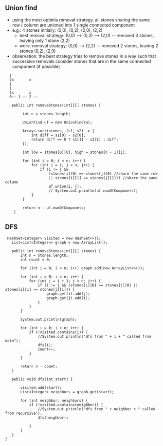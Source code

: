 ## Union find

- using the most optimla removal strategy, all stones sharing the same row / column are unioned into 1 single connected component 
- e.g.: 4 stones initially: (0,0), (0,2), (2,0), (2,2)
  - best removal strategy: (0,0) --> (0,2) --> (2,0) -- removed 3 stones, leaving only 1 stone (2,2)
  - worst removal strategy: (0,0) --> (2,2) -- removed 2 stones, leaving 2 stones (0,2), (2,0)
- observation: the best strategy tries to remove stones in a way such that successive removals consider stones that are in the same connected component (if possible)

```
  |
  2x       x
  |
  1   
  |x       x
  0—— 1 —— 2 ——
```

```
   public int removeStones(int[][] stones) {
        
        int n = stones.length;
        
        UnionFind uf = new UnionFind(n);
        
        Arrays.sort(stones, (s1, s2) -> {
            int diff = s1[0] - s2[0];
            return diff == 0 ? s1[1] - s2[1] : diff;
        });
        
        int low = stones[0][0], high = stones[n - 1][1];
        
        for (int i = 0; i < n; i++) {
            for (int j = i; j < n; j++) {
                if (i != j && 
                    (stones[i][0] == stones[j][0] //share the same row
                    || stones[i][1] == stones[j][1])) //share the same column
                    uf.union(i, j);
                    // System.out.println(uf.numOfComponets);
            }
        }
        
        return n - uf.numOfComponets;
    }
 ```
 
 ## DFS
 ```
  HashSet<Integer> visited = new HashSet<>();
    List<List<Integer>> graph = new ArrayList();
    
    public int removeStones(int[][] stones) {
        int n = stones.length;
        int count = 0;
        
        for (int i = 0; i < n; i++) graph.add(new ArrayList<>());
     
        for (int i = 0; i < n; i++) {
            for (int j = i + 1; j < n; j++) {
                if (i != j && (stones[i][0] == stones[j][0] || stones[i][1] == stones[j][1])) {
                    graph.get(i).add(j);
                    graph.get(j).add(i);
                }
            }
        }
        
        System.out.println(graph);
        
        for (int i = 0; i < n; i++) {
            if (!visited.contains(i)) {
                //System.out.println("dfs from " + i + " called from main");
                dfs(i);
                count++;
            }
        }
        
        return n - count;
    }
    
    public void dfs(int start) {
        
        visited.add(start);
        List<Integer> neighbors = graph.get(start);
        
        for (int neighbor: neighbors) {
            if (!visited.contains(neighbor)) {
                //System.out.println("dfs from " + neighbor + " called from recursive");
                dfs(neighbor);
                
            }
        }
    }
}
 ```
